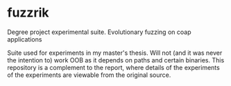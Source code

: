 # fuzzrik
Degree project experimental suite. Evolutionary fuzzing on coap applications

Suite used for experiments in my master's thesis. Will not (and it was never the intention to) work OOB as it depends on paths and certain binaries. This repository is a complement to the report, where details of the experiments of the experiments are viewable from the original source.
